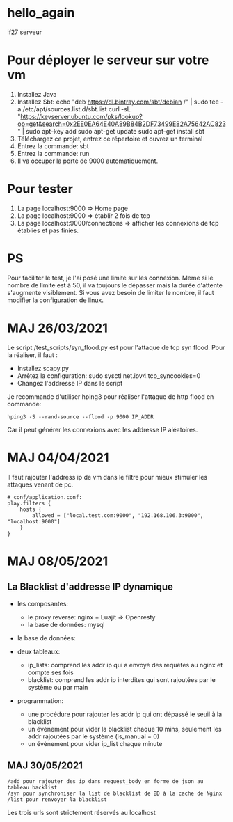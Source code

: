# hello_again
 if27 serveur

# Pour déployer le serveur sur votre vm
1. Installez Java
2. Installez Sbt: 
 echo "deb https://dl.bintray.com/sbt/debian /" | sudo tee -a /etc/apt/sources.list.d/sbt.list
 curl -sL "https://keyserver.ubuntu.com/pks/lookup?op=get&search=0x2EE0EA64E40A89B84B2DF73499E82A75642AC823" | sudo apt-key add
 sudo apt-get update
 sudo apt-get install sbt
3. Téléchargez ce projet, entrez ce répertoire et ouvrez un terminal
4. Entrez la commande: sbt
5. Entrez la commande: run
6. Il va occuper la porte de 9000 automatiquement.

# Pour tester
1. La page localhost:9000 => Home page
2. La page localhost:9000 => établir 2 fois de tcp
3. La page localhost:9000/connections => afficher les connexions de tcp établies et pas finies. 

# PS
Pour faciliter le test, je l'ai posé une limite sur les connexion.
Meme si le nombre de limite est à 50, il va toujours le dépasser mais la durée d'attente s'augmente visiblement.
Si vous avez besoin de limiter le nombre, il faut modifier la configuration de linux.

# MAJ 26/03/2021
Le script /test_scripts/syn_flood.py est pour l'attaque de tcp syn flood.
Pour la réaliser, il faut :
  * Installez scapy.py
  * Arrêtez la configuration: sudo sysctl net.ipv4.tcp_syncookies=0
  * Changez l'addresse IP dans le script

Je recommande d'utiliser hping3 pour réaliser l'attaque de http flood en commande:
```
hping3 -S --rand-source --flood -p 9000 IP_ADDR
```
Car il peut générer les connexions avec les addresse IP aléatoires.

# MAJ 04/04/2021
Il faut rajouter l'address ip de vm dans le filtre pour mieux stimuler les attaques venant de pc.
```
# conf/application.conf:
play.filters {
	hosts {
		allowed = ["local.test.com:9000", "192.168.106.3:9000", "localhost:9000"]
	}
}
```

# MAJ 08/05/2021

## La Blacklist d'addresse IP dynamique
* les composantes:
	* le proxy reverse: nginx + Luajit => Openresty
	* la base de données: mysql

* la base de données:
* deux tableaux:
	* ip_lists: comprend les addr ip qui a envoyé des requêtes au nginx et compte ses fois
	* blacklist: comprend les addr ip interdites qui sont rajoutées par le système ou par main
* programmation: 
	* une procédure pour rajouter les addr ip qui ont dépassé le seuil à la blacklist
	* un évènement pour vider la blacklist chaque 10 mins, seulement les addr rajoutées par le système (is_manual = 0)
	* un évènement pour vider ip_list chaque minute


## MAJ 30/05/2021
```
/add pour rajouter des ip dans request_body en forme de json au tableau backlist
/syn pour synchroniser la list de blacklist de BD à la cache de Nginx
/list pour renvoyer la blacklist 
```
Les trois urls sont strictement réservés au localhost
